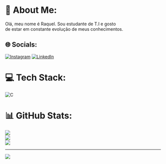 # 💫 About Me:
Olá, meu nome é Raquel. Sou estudante de T.I e gosto <br>de 
estar em constante evolução de meus conhecimentos.


## 🌐 Socials:
[![Instagram](https://img.shields.io/badge/Instagram-%23E4405F.svg?logo=Instagram&logoColor=white)](https://instagram.com/raquelnunes.1) [![LinkedIn](https://img.shields.io/badge/LinkedIn-%230077B5.svg?logo=linkedin&logoColor=white)](https://linkedin.com/in/RaquelNunes) 

# 💻 Tech Stack:
![C](https://img.shields.io/badge/c-%2300599C.svg?style=for-the-badge&logo=c&logoColor=white)
# 📊 GitHub Stats:
![](https://github-readme-stats.vercel.app/api?username=raquelnunes1&theme=dracula&hide_border=false&include_all_commits=false&count_private=false)<br/>
![](https://github-readme-streak-stats.herokuapp.com/?user=raquelnunes1&theme=dracula&hide_border=false)<br/>
![](https://github-readme-stats.vercel.app/api/top-langs/?username=raquelnunes1&theme=dracula&hide_border=false&include_all_commits=false&count_private=false&layout=compact)

---
[![](https://visitcount.itsvg.in/api?id=raquelnunes1&icon=4&color=5)](https://visitcount.itsvg.in)

<!-- Proudly created with GPRM ( https://gprm.itsvg.in ) -->
